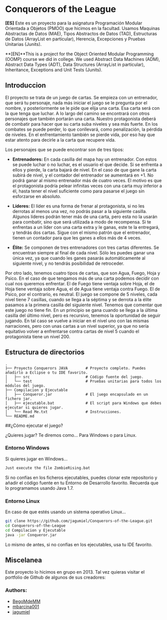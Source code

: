 # Conquerors of the League

**[ES]** Este es un proyecto para la asignatura Programación Modular Orientada a Objetos (PMOO) que hicimos en la facultad. Usamos Maquinas Abstractas de Datos (MAE), Tipos Abstractos de Datos (TAD), Estructuras de Datos (ArrayList en particular), Herencia, Excepciones y Pruebas Unitarias (Junits).

**[EN]**This is a project for the Object Oriented Modular Programming (OOMP) course we did in college. We used Abstract Data Machines (ADM), Abstract Data Types (ADT), Data Structures (ArrayList in particular), Inheritance, Exceptions and Unit Tests (Junits).

## Introduccion

El proyecto se trata de un juego de cartas. Se empieza con un entrenador, que será tu personaje, nada más iniciar el juego se le pregunta por el nombre, y posteriormente se le pide que elija una carta. Esa carta será con la que tenga que luchar. A lo largo del camino se encontrará con otros personajes que también portarán una carta. Nuestro protagonista deberá de combatir para hacer que su carta suba niveles y sea más fuerte. En los combates se puede perder, lo que conllevará, como penalización, la pérdida de niveles. En el enfrentamiento también se pierde vida, por eso hay que estar atento para decirle a la carta que recupere vida.

Los personajes que se puede encontrar son de tres tipos:

- **Entrenadores:** En cada casilla del mapa hay un entrenador. Con estos se puede luchar o no luchar, es el usuario el que decide. Si se enfrenta a ellos y pierde, la carta bajará de nivel. En el caso de que gane la carta subirá de nivel, y el contador del entrenador se aumentará en +1. No podrá ganar al mismo entrenador más de cuatro veces. El motivo es que el protagonista podría pelear infinitas veces con una carta muy inferior a él, hasta tener el nivel suficiente como para pasarse el juego sin esforzarse en absoluto.

- **Líderes:** El líder es una forma de frenar al protagonista, si no les derrotas al menos una vez, no podrás pasar a la siguiente casilla. Algunos líderes podrán tener más de una carta, pero esta no la usarán para combatir, sino que será utilizada a modo de recompensa. Si te enfrentas a un líder con una carta extra y le ganas, este te la entregará, y tendrás dos cartas. Sigue con el mismo patrón que el entrenador, tienen un contador para que les ganes a ellos más de 4 veces.

- **Élite:** Se componen de tres entrenadores con tres cartas diferentes. Se encuentran siempre al final de cada nivel. Sólo les puedes ganar una única vez, ya que cuando les ganes pasarás automáticamente al siguiente nivel, y no tendrás posibilidad de retroceder.


Por otro lado, tenemos cuatro tipos de cartas, que son Agua, Fuego, Hoja y Psico. En el caso de que tengamos más de una carta podemos decidir con cual nos queremos enfrentar. El de Fuego tiene ventaja sobre Hoja, el de Hoja tiene ventaja sobre Agua, el de Agua tiene ventaja contra Fuego. El de Psico, por el contrario, es neutral.
El juego se compone de 5 niveles, cada nivel tiene 7 casillas, cuando se llega a la séptima y se derrota a la élite pasamos a la primera casilla del siguiente nivel.
Tenemos que comentar que este juego no tiene fin. En un principio se gana cuando se llega a la última casilla del último nivel, pero es recursivo, tenemos la oportunidad de seguir jugando. En tal caso se vuelve a iniciar en el nivel uno con las mismas narraciones, pero con unas cartas a un nivel superior, ya que no sería equitativo volver a enfrentarse contra cartas de nivel 5 cuando el protagonista tiene un nivel 200.


## Estructura de directorios

    .
    ├── Proyecto Conquerors JAVA        # Proyecto completo. Puedes añadirlo a Eclipse o tu IDE favorito.
    │   ├── src                         # Código fuente del juego.
    │   └── test                        # Pruebas unitarias para todos los módulos del juego.
    ├── Compilacion y Ejecutable
    │   ├── Conqueror.jar               # El juego encapsulado en un fichero jar.
    │   ├── ejecutable.bat              # El script para Windows que debes ejecutar si quieres jugar.
    │   └── Read Me.txt                 # Instrucciones.
    └── README.md


##¿Cómo ejecutar el juego?

¿Quieres jugar? Te diremos como... Para Windows o para Linux.

### Entorno Windows

Si quieres jugar en Windows...

```sh
Just execute the file ZombieRising.bat
```

Si no confías en los ficheros ejecutables, puedes clonar este repositorio y añadir el código fuente en tu Entorno de Desarrollo favorito. Recuerda que lo programamos usando Java 1.7.



### Entorno Linux

En caso de que estés usando un sistema operativo Linux...

```sh
git clone https://github.com/jagumiel/Conquerors-of-the-League.git
cd Conquerors-of-the-League
cd Compilacion y Ejecutable
java -jar Conqueror.jar
```

Lo mismo de antes, si no confías en los ejecutables, usa tu IDE favorito.

## Miscelanea

Este proyecto lo hicimos en grupo en 2013. Tal vez quieras visitar el portfolio de Github de algunos de sus creadores:

### Authors:


- [BegoMdeMM](https://github.com/BegoMdeMM)
- [mbarcina001](https://github.com/mbarcina001)
- [jagumiel](https://github.com/jagumiel)



